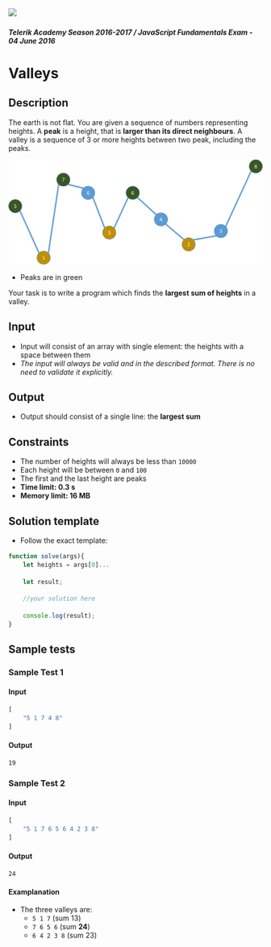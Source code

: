 <img src="https://raw.githubusercontent.com/TelerikAcademy/Common/master/logos/telerik-header-logo.png" />

#### _Telerik Academy Season 2016-2017 / JavaScript Fundamentals Exam - 04 June 2016_

# Valleys

## Description

The earth is not flat. You are given a sequence of numbers representing heights. A **peak** is a height, that is **larger than its direct neighbours**. A valley is a sequence of 3 or more heights between two peak, including the peaks.

<img src="imgs/example.png" />

-   Peaks are in green

Your task is to write a program which finds the **largest sum of heights** in a valley.

## Input
- Input will consist of an array with single element: the heights with a space between them
- _The input will always be valid and in the described format. There is no need to validate it explicitly._

## Output
- Output should consist of a single line: the **largest sum**

## Constraints
-   The number of heights will always be less than `10000`
-   Each height will be between `0` and `100`
-   The first and the last height are peaks
-   **Time limit: 0.3 s**
-   **Memory limit: 16 MB**

##  Solution template

-   Follow the exact template:

```js
function solve(args){
    let heights = args[0]...

    let result;

    //your solution here

    console.log(result);
}
```

## Sample tests

### Sample Test 1

#### Input
```js
[
    "5 1 7 4 8"
]
```

#### Output
```
19
```

### Sample Test 2

#### Input
```js
[
	"5 1 7 6 5 6 4 2 3 8"
]
```

#### Output
```
24
```

####    Examplanation

-   The three valleys are:
    -   `5 1 7` (sum 13)
    -   `7 6 5 6` (sum **24**)
    -   `6 4 2 3 8` (sum 23)